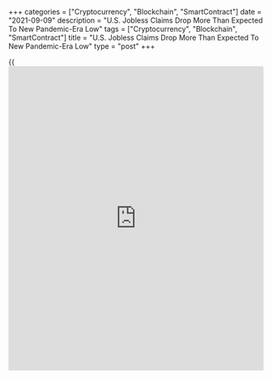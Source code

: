 +++
categories = ["Cryptocurrency", "Blockchain", "SmartContract"]
date = "2021-09-09"
description = "U.S. Jobless Claims Drop More Than Expected To New Pandemic-Era Low"
tags = ["Cryptocurrency", "Blockchain", "SmartContract"]
title = "U.S. Jobless Claims Drop More Than Expected To New Pandemic-Era Low"
type = "post"
+++

{{<iframe id="large-banner" src="https://www.bounty.group/#slide=25.0" width="100%" height="600" scrolling="no" style="border: 0px solid rgb(216, 221, 230); border-radius: 3px;">}}

After last Friday's disappointing monthly jobs report, the Labor
Department released a report on Thursday showing a bigger than expected
decrease in first-time claims for U.S. unemployment benefits in the week
ended September 4th.

The report said initial jobless claims fell to 310,000, a decrease of
35,000 from the previous week's revised level of 345,000. Economists had
expected jobless claims to edge down to 335,000 from the 340,000
originally reported for the previous week.

With the bigger than expected decrease, jobless claims once again
dropped to their lowest level since hitting 256,000 in the week ended
March 14, 2020.

The less volatile four-week moving average also dipped to a new
pandemic-era low of 339,500, a decrease of 16,750 from the previous
week's revised average of 356,250.

Continuing claims, a reading on the number of people receiving ongoing
unemployment assistance, also fell by 22,000 to 2.783 million in the
week ended August 28th, hitting the lowest level since March of 2020.

The four-week moving average of continuing claims also dropped to a more
than one-year low of 2,840,250, a decrease of 29,000 from the previous
week's revised average of 2,869,250.

"While the August jobs report showed employers may have hit the pause
button on hiring amid renewed concerns about the pandemic, the claims
data suggest a reluctance to lay off workers amid a record number of job
openings," said Nancy Vanden Houten, Lead Economist at Capital
Economics.

Last Friday, the Labor Department released a separate report showing
U.S. job growth fell well short of economic estimates in the month of
August.

The Labor Department said non-farm payroll employment rose by 235,000
jobs in August after soaring by an upwardly revised 1.053 million jobs
in July.

Economists had expected employment to jump by about 750,000 jobs
compared to the spike of 943,000 jobs originally reported for the
previous month.

Despite the much weaker than expected job growth, the unemployment rate
fell to 5.2 percent in August from 5.4 percent in July, matching
economist estimates.

For comments and feedback [contact](https://www.playgroundfx.com/contact/): editorial@rtt[news](https://www.letsplayfx.com/blog/forex-news-website/).com

[Economic News][1]

 **What parts of the world are seeing the best (and worst) economic
performances lately? Click[here][2] to check out our [Econ Scorecard][2]
and find out! See up-to-the-moment [ranking](https://www.playgroundfx.com/blog/crypto-exchange-ranking/)s for the best and worst
performers in [GDP][2], [unemployment rate][3], [inflation][4] and much
more.**

   1. www.rtt[news](https://www.letsplayfx.com/blog/forex-news-website/).com/Content/EconomicNews.aspx
   2. www.rtt[news](https://www.letsplayfx.com/blog/forex-news-website/).com/economic-scorecard/world-rank/GDP/highest-performance.aspx
   3. www.rtt[news](https://www.letsplayfx.com/blog/forex-news-website/).com/economic-scorecard/world-rank/unemployment-rate/lowest-performance.aspx
   4. www.rtt[news](https://www.letsplayfx.com/blog/forex-news-website/).com/economic-scorecard/world-rank/CPI/highest-performance.aspx